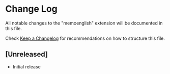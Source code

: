 # Change Log

All notable changes to the "memoenglish" extension will be documented in this file.

Check [Keep a Changelog](http://keepachangelog.com/) for recommendations on how to structure this file.

## [Unreleased]

- Initial release